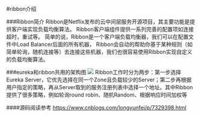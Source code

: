 #ribbon介绍

###Ribbon简介
Ribbon是Netflix发布的云中间层服务开源项目，其主要功能是提供客户端实现负载均衡算法。
Ribbon客户端组件提供一系列完善的配置项如连接超时，重试等。
简单的说，Ribbon是一个客户端负载均衡器，我们可以在配置文件中Load Balancer后面的所有机器，
Ribbon会自动的帮助你基于某种规则（如简单轮询，随机连接等）去连接这些机器，我们也很容易使用Ribbon实现自定义的负载均衡算法。

###eureka和ribbon共用的架构图
![](https://img-blog.csdn.net/20180401083228491)
Ribbon工作时分为两步：第一步选择Eureka Server，它优先选择在同一个Zone且负载较少的Server；第二步再根据用户指定的策略，再从Server取到的服务注册列表中选择一个地址。其中Ribbon提供了很多策略，例如轮询round robin、随机Random、根据响应时间加权等

####源码阅读参考
https://www.cnblogs.com/longyunfei/p/7329398.html
 